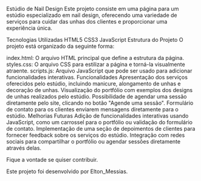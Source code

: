Estúdio de Nail Design
Este projeto consiste em uma página para um estúdio especializado em nail design, oferecendo uma variedade de serviços para cuidar das unhas dos clientes e proporcionar uma experiência única.

Tecnologias Utilizadas
HTML5
CSS3
JavaScript 
Estrutura do Projeto
O projeto está organizado da seguinte forma:

index.html: O arquivo HTML principal que define a estrutura da página.
styles.css: O arquivo CSS para estilizar a página e torná-la visualmente atraente.
scripts.js: Arquivo JavaScript que pode ser usado para adicionar funcionalidades interativas.
Funcionalidades
Apresentação dos serviços oferecidos pelo estúdio, incluindo manicure, alongamento de unhas e decoração de unhas.
Visualização do portfólio com exemplos dos designs de unhas realizados pelo estúdio.
Possibilidade de agendar uma sessão diretamente pelo site, clicando no botão "Agende uma sessão".
Formulário de contato para os clientes enviarem mensagens diretamente para o estúdio.
Melhorias Futuras
Adição de funcionalidades interativas usando JavaScript, como um carrossel para o portfólio ou validação do formulário de contato.
Implementação de uma seção de depoimentos de clientes para fornecer feedback sobre os serviços do estúdio.
Integração com redes sociais para compartilhar o portfólio ou agendar sessões diretamente através delas.

Fique a vontade se quiser contribuir. 

Este projeto foi desenvolvido por Elton_Messias.

